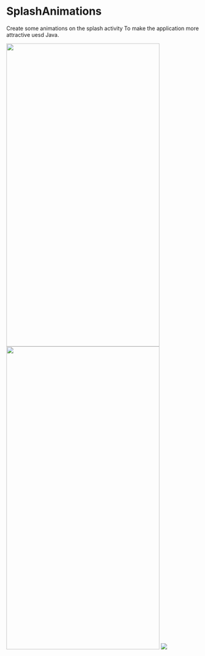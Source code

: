# SplashAnimations
Create some animations on the splash activity To make the application more attractive uesd Java.



<img src="https://user-images.githubusercontent.com/79535029/128209294-8fb42f33-8c71-4a25-9944-02b1f5a5176a.png" width="400" height="790" >                           <img src="https://user-images.githubusercontent.com/79535029/128209286-2bd5c6af-7524-4da1-904e-5b1da885ea93.png" width="400" height="790">
![](https://user-images.githubusercontent.com/79535029/128209286-2bd5c6af-7524-4da1-904e-5b1da885ea93.png?v=4&s=200)




